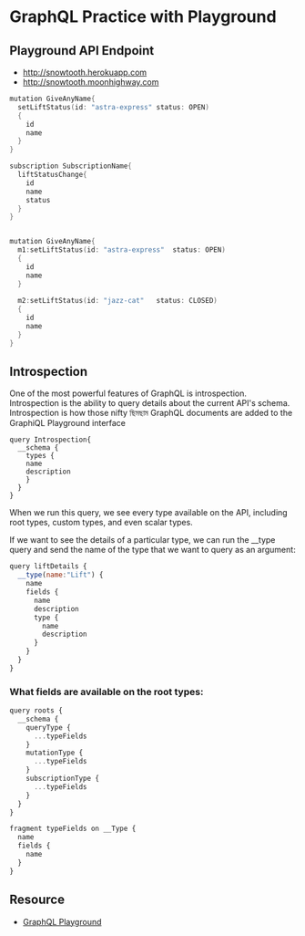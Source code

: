 # GraphQL Practice with Playground

## Playground API Endpoint
* http://snowtooth.herokuapp.com
* http://snowtooth.moonhighway.com



```go
mutation GiveAnyName{ 
  setLiftStatus(id: "astra-express"	status: OPEN)
  {
    id
    name
  }
}

subscription SubscriptionName{
  liftStatusChange{
    id
    name
    status
  }
}


mutation GiveAnyName{ 
  m1:setLiftStatus(id: "astra-express"	status: OPEN)
  {
    id
    name
  }
  
  m2:setLiftStatus(id: "jazz-cat"	status: CLOSED)
  {
    id
    name
  }
}
```


## Introspection
One of the most powerful features of GraphQL is introspection. Introspection is the ability to query details about the current API's schema. Introspection is how those nifty ছিমছাম GraphQL documents are added to the GraphiQL Playground interface

```
query Introspection{
  __schema {
    types {
    name
    description
    }
  }
}
```
When we run this query, we see every type available on the API, including root types, custom types, and even scalar types.


If we want to see the details of a particular type, we can run the __type query and send the name of the type that
we want to query as an argument:

```js
query liftDetails {
  __type(name:"Lift") {
    name
    fields {
      name
      description
      type {
        name
        description
      }
    }
  }
}
```

### What fields are available on the root types:
```js
query roots {
  __schema {
    queryType {
      ...typeFields
    }
    mutationType {
      ...typeFields
    }
    subscriptionType {
      ...typeFields
    }
  }
} 

fragment typeFields on __Type {
  name
  fields {
  	name
  }
}
```

## Resource
* [GraphQL Playground](https://www.youtube.com/watch?v=CHNAnGSmQeA)